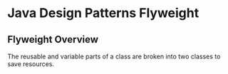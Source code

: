 # Java Design Patterns Flyweight
## Flyweight Overview

The reusable and variable parts of a class are broken into two classes to save resources.